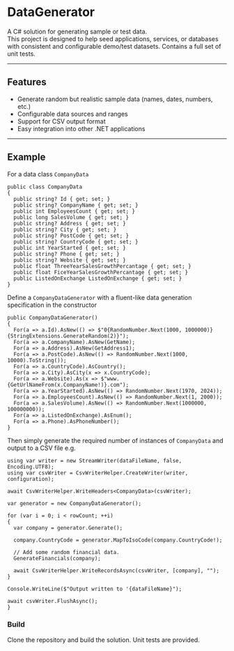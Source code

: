 # DataGenerator

A C# solution for generating sample or test data.  
This project is designed to help seed applications, services, or databases with consistent and configurable demo/test datasets.
Contains a full set of unit tests.

---

## Features
- Generate random but realistic sample data (names, dates, numbers, etc.)
- Configurable data sources and ranges
- Support for CSV output format
- Easy integration into other .NET applications

---

## Example

For a data class `CompanyData`

```
public class CompanyData
{
  public string? Id { get; set; }
  public string? CompanyName { get; set; }
  public int EmployeesCount { get; set; }
  public long SalesVolume { get; set; }
  public string? Address { get; set; }
  public string? City { get; set; }
  public string? PostCode { get; set; }
  public string? CountryCode { get; set; }
  public int YearStarted { get; set; }
  public string? Phone { get; set; }
  public string? Website { get; set; }
  public float ThreeYearSalesGrowthPercantage { get; set; }
  public float FiceYearSalesGrowthPercantage { get; set; }
  public ListedOnExchange ListedOnExchange { get; set; }
}
```
Define a `CompanyDataGenerator` with a fluent-like data generation specification in the constructor

```
public CompanyDataGenerator()
{
  For(a => a.Id).AsNew(() => $"0{RandomNumber.Next(1000, 1000000)}{StringExtensions.GenerateRandom(2)}");
  For(a => a.CompanyName).AsNew(GetName);
  For(a => a.Address).AsNew(GetAddress1);
  For(a => a.PostCode).AsNew(() => RandomNumber.Next(1000, 10000).ToString());
  For(a => a.CountryCode).AsCountry();
  For(a => a.City).AsCity(x => x.CountryCode);
  For(a => a.Website).As(x => $"www.{GetUrlNameFrom(x.CompanyName!)}.com");
  For(a => a.YearStarted).AsNew(() => RandomNumber.Next(1970, 2024));
  For(a => a.EmployeesCount).AsNew(() => RandomNumber.Next(1, 2000));
  For(a => a.SalesVolume).AsNew(() => RandomNumber.Next(1000000, 100000000));
  For(a => a.ListedOnExchange).AsEnum();
  For(a => a.Phone).AsPhoneNumber();
}
```

Then simply generate the required number of instances of `CompanyData` and output to a CSV file e.g.

```
using var writer = new StreamWriter(dataFileName, false, Encoding.UTF8);
using var csvWriter = CsvWriterHelper.CreateWriter(writer, configuration);

await CsvWriterHelper.WriteHeaders<CompanyData>(csvWriter);

var generator = new CompanyDataGenerator();

for (var i = 0; i < rowCount; ++i)
{
  var company = generator.Generate();

  company.CountryCode = generator.MapToIsoCode(company.CountryCode!);

  // Add some random financial data.
  GenerateFinancials(company);

  await CsvWriterHelper.WriteRecordsAsync(csvWriter, [company], "");
}

Console.WriteLine($"Output written to '{dataFileName}");

await csvWriter.FlushAsync();
}
```

### Build
Clone the repository and build the solution. Unit tests are provided.
